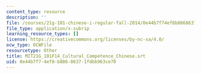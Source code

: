 ```yaml
---
content_type: resource
description: ''
file: /courses/21g-101-chinese-i-regular-fall-2014/0e44b7f74ef8b88686371fdbb963ce70_MIT21G_101F14_Cultural_Competence_Chinese.srt
file_type: application/x-subrip
learning_resource_types: []
license: https://creativecommons.org/licenses/by-nc-sa/4.0/
ocw_type: OCWFile
resourcetype: Other
title: MIT21G_101F14_Cultural_Competence_Chinese.srt
uid: 0e44b7f7-4ef8-b886-8637-1fdbb963ce70
---
```

